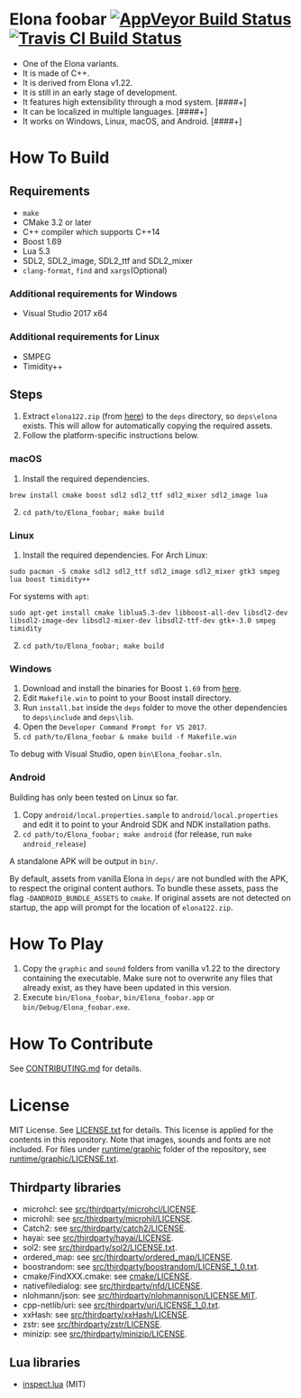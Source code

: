 # Elona foobar [![AppVeyor Build Status][appveyor-build-status-svg]][appveyor-build-status] [![Travis CI Build Status][travis-build-status-svg]][travis-build-status]

* One of the Elona variants.
* It is made of C++.
* It is derived from Elona v1.22.
* It is still in an early stage of development.
* It features high extensibility through a mod system. [####+]
* It can be localized in multiple languages. [####+]
* It works on Windows, Linux, macOS, and Android. [####+]


# How To Build

## Requirements

* `make`
* CMake 3.2 or later
* C++ compiler which supports C++14
* Boost 1.69
* Lua 5.3
* SDL2, SDL2_image, SDL2_ttf and SDL2_mixer
* `clang-format`, `find` and `xargs`(Optional)

### Additional requirements for Windows

* Visual Studio 2017 x64

### Additional requirements for Linux

* SMPEG
* Timidity++


## Steps

1. Extract `elona122.zip` (from [here](http://ylvania.style.coocan.jp/file/elona122.zip)) to the `deps` directory, so `deps\elona` exists. This will allow for automatically copying the required assets.
2. Follow the platform-specific instructions below.

### macOS

1. Install the required dependencies.
```
brew install cmake boost sdl2 sdl2_ttf sdl2_mixer sdl2_image lua
```
2. `cd path/to/Elona_foobar; make build`


### Linux

1. Install the required dependencies. For Arch Linux:
```
sudo pacman -S cmake sdl2 sdl2_ttf sdl2_image sdl2_mixer gtk3 smpeg lua boost timidity++
```
For systems with `apt`:
```
sudo apt-get install cmake liblua5.3-dev libboost-all-dev libsdl2-dev libsdl2-image-dev libsdl2-mixer-dev libsdl2-ttf-dev gtk+-3.0 smpeg timidity
```
2. `cd path/to/Elona_foobar; make build`


### Windows

1. Download and install the binaries for Boost `1.69` from [here](https://dl.bintray.com/boostorg/release/1.69.0/binaries/boost_1_69_0-msvc-14.1-64.exe).
2. Edit `Makefile.win` to point to your Boost install directory.
3. Run `install.bat` inside the `deps` folder to move the other dependencies to `deps\include` and `deps\lib`.
4. Open the `Developer Command Prompt for VS 2017`.
5. `cd path/to/Elona_foobar & nmake build -f Makefile.win`

To debug with Visual Studio, open `bin\Elona_foobar.sln`.


### Android

Building has only been tested on Linux so far.
1. Copy `android/local.properties.sample` to `android/local.properties` and edit it to point to your Android SDK and NDK installation paths.
2. `cd path/to/Elona_foobar; make android` (for release, run `make android_release`)

A standalone APK will be output in `bin/`.

By default, assets from vanilla Elona in `deps/` are not bundled with the APK, to respect the original content authors. To bundle these assets, pass the flag `-DANDROID_BUNDLE_ASSETS` to `cmake`. If original assets are not detected on startup, the app will prompt for the location of `elona122.zip`.

# How To Play

1. Copy the `graphic` and `sound` folders from vanilla v1.22 to the directory containing the executable. Make sure not to overwrite any files that already exist, as they have been updated in this version.
2. Execute `bin/Elona_foobar`, `bin/Elona_foobar.app` or `bin/Debug/Elona_foobar.exe`.


# How To Contribute

See [CONTRIBUTING.md](.github/CONTRIBUTING.md) for details.



# License

MIT License. See [LICENSE.txt](LICENSE.txt) for details. This license is applied for the
contents in this repository. Note that images, sounds and fonts are not included.
For files under [runtime/graphic](runtime/graphic/) folder of the repository, see
[runtime/graphic/LICENSE.txt](runtime/graphic/LICENSE.txt).


## Thirdparty libraries

* microhcl: see [src/thirdparty/microhcl/LICENSE](src/thirdparty/microhcl/LICENSE).
* microhil: see [src/thirdparty/microhil/LICENSE](src/thirdparty/microhil/LICENSE).
* Catch2: see [src/thirdparty/catch2/LICENSE](src/thirdparty/catch2/LICENSE).
* hayai: see [src/thirdparty/hayai/LICENSE](src/thirdparty/hayai/LICENSE).
* sol2: see [src/thirdparty/sol2/LICENSE.txt](src/thirdparty/sol2/LICENSE.txt).
* ordered_map: see [src/thirdparty/ordered_map/LICENSE](src/thirdparty/ordered_map/LICENSE).
* boostrandom: see [src/thirdparty/boostrandom/LICENSE_1_0.txt](src/thirdparty/LICENSE_1_0.txt).
* cmake/FindXXX.cmake: see [cmake/LICENSE](cmake/LICENSE).
* nativefiledialog: see [src/thirdparty/nfd/LICENSE](src/thirdparty/nfd/LICENSE).
* nlohmann/json: see [src/thirdparty/nlohmannjson/LICENSE.MIT](src/thirdparty/nlohmannjson/LICENSE.MIT).
* cpp-netlib/uri: see [src/thirdparty/uri/LICENSE_1_0.txt](src/thirdparty/uri/LICENSE_1_0.txt).
* xxHash: see [src/thirdparty/xxHash/LICENSE](src/thirdparty/xxHash/LICENSE).
* zstr: see [src/thirdparty/zstr/LICENSE](src/thirdparty/zstr/LICENSE).
* minizip: see [src/thirdparty/minizip/LICENSE](src/thirdparty/minizip/LICENSE).

## Lua libraries

* [inspect.lua](https://github.com/kikito/inspect.lua) (MIT)



<!-- Badges -->
[appveyor-build-status]: https://ci.appveyor.com/project/ki-foobar/elonafoobar/branch/develop
[appveyor-build-status-svg]: https://ci.appveyor.com/api/projects/status/jqhbtdkx86lool4t/branch/develop?svg=true
[travis-build-status]: https://travis-ci.org/ElonaFoobar/ElonaFoobar?branch=develop
[travis-build-status-svg]: https://travis-ci.org/ElonaFoobar/ElonaFoobar.svg?branch=develop
